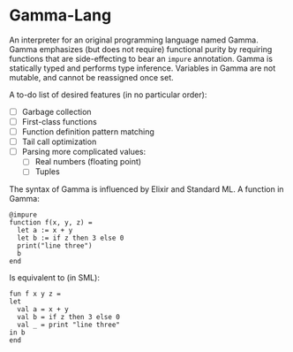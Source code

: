 # Gamma-Lang
An interpreter for an original programming language named Gamma.  Gamma emphasizes (but does not require) functional purity by requiring functions that are side-effecting to bear an `impure` annotation.  Gamma is statically typed and performs type inference.  Variables in Gamma are not mutable, and cannot be reassigned once set.

A to-do list of desired features (in no particular order):
- [ ] Garbage collection
- [ ] First-class functions
- [ ] Function definition pattern matching
- [ ] Tail call optimization
- [ ] Parsing more complicated values:
  - [ ] Real numbers (floating point)
  - [ ] Tuples

The syntax of Gamma is influenced by Elixir and Standard ML.  A function in Gamma:

    @impure
    function f(x, y, z) =
      let a := x + y
      let b := if z then 3 else 0
      print("line three")
      b
    end

Is equivalent to (in SML):

    fun f x y z =
    let
      val a = x + y
      val b = if z then 3 else 0
      val _ = print "line three"
    in b
    end
